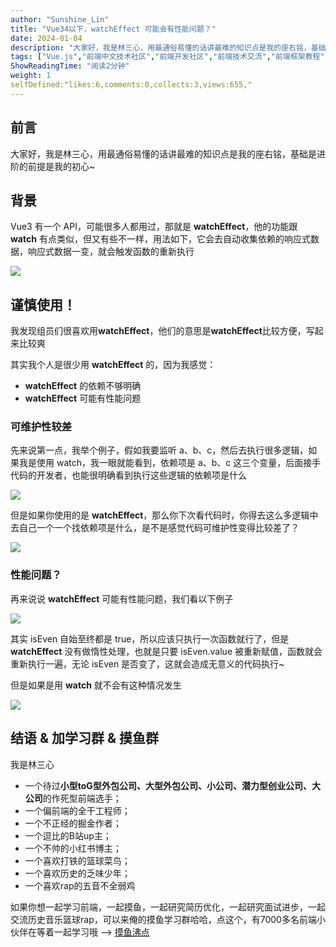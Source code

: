 ```yaml
---
author: "Sunshine_Lin"
title: "Vue34以下，watchEffect 可能会有性能问题？"
date: 2024-01-04
description: "大家好，我是林三心，用最通俗易懂的话讲最难的知识点是我的座右铭，基础是进阶的前提是我的初心~ 背景 Vue3 有一个 API，可能很多人都用过，那就是 watchEffect，他的功能跟 wat"
tags: ["Vue.js","前端中文技术社区","前端开发社区","前端技术交流","前端框架教程","JavaScript 学习资源","CSS 技巧与最佳实践","HTML5 最新动态","前端工程师职业发展","开源前端项目","前端技术趋势"]
ShowReadingTime: "阅读2分钟"
weight: 1
selfDefined:"likes:6,comments:0,collects:3,views:655,"
---
```

前言
--

大家好，我是林三心，用最通俗易懂的话讲最难的知识点是我的座右铭，基础是进阶的前提是我的初心~

背景
--

Vue3 有一个 API，可能很多人都用过，那就是 **watchEffect**，他的功能跟 **watch** 有点类似，但又有些不一样，用法如下，它会去自动收集依赖的响应式数据，响应式数据一变，就会触发函数的重新执行

![](/images/jueJin/4e74195c881c401.png)

谨慎使用！
-----

我发现组员们很喜欢用**watchEffect**，他们的意思是**watchEffect**比较方便，写起来比较爽

其实我个人是很少用 **watchEffect** 的，因为我感觉：

*   **watchEffect** 的依赖不够明确
*   **watchEffect** 可能有性能问题

### 可维护性较差

先来说第一点，我举个例子，假如我要监听 a、b、c，然后去执行很多逻辑，如果我是使用 watch，我一眼就能看到，依赖项是 a、b、c 这三个变量，后面接手代码的开发者，也能很明确看到执行这些逻辑的依赖项是什么

![](/images/jueJin/9bd0e729de72459.png)

但是如果你使用的是 **watchEffect**，那么你下次看代码时，你得去这么多逻辑中去自己一个一个找依赖项是什么，是不是感觉代码可维护性变得比较差了？

![](/images/jueJin/098f5ef3ce154dc.png)

### 性能问题？

再来说说 **watchEffect** 可能有性能问题，我们看以下例子

![](/images/jueJin/9d5112caf7cf4e5.png)

其实 isEven 自始至终都是 true，所以应该只执行一次函数就行了，但是 **watchEffect** 没有做惰性处理，也就是只要 isEven.value 被重新赋值，函数就会重新执行一遍，无论 isEven 是否变了，这就会造成无意义的代码执行~

但是如果是用 **watch** 就不会有这种情况发生

![](/images/jueJin/ccb7db935e5b406.png)

结语 & 加学习群 & 摸鱼群
---------------

我是林三心

*   一个待过**小型toG型外包公司、大型外包公司、小公司、潜力型创业公司、大公司**的作死型前端选手；
*   一个偏前端的全干工程师；
*   一个不正经的掘金作者；
*   一个逗比的B站up主；
*   一个不帅的小红书博主；
*   一个喜欢打铁的篮球菜鸟；
*   一个喜欢历史的乏味少年；
*   一个喜欢rap的五音不全弱鸡

如果你想一起学习前端，一起摸鱼，一起研究简历优化，一起研究面试进步，一起交流历史音乐篮球rap，可以来俺的摸鱼学习群哈哈，点这个，有7000多名前端小伙伴在等着一起学习哦 --> [摸鱼沸点](https://juejin.cn/pin/7035153948126216206 "https://juejin.cn/pin/7035153948126216206")